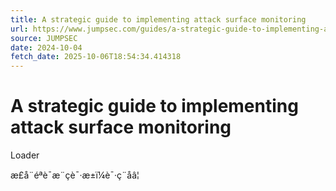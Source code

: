```yaml
---
title: A strategic guide to implementing attack surface monitoring
url: https://www.jumpsec.com/guides/a-strategic-guide-to-implementing-attack-surface-monitoring/
source: JUMPSEC
date: 2024-10-04
fetch_date: 2025-10-06T18:54:34.414318
---
```


# A strategic guide to implementing attack surface monitoring

Loader

æ­£å¨éªè¯æ¨çè¯·æ±ï¼è¯·ç¨åâ¦